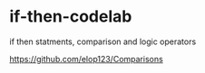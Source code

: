 # if-then-codelab
if then statments, comparison and logic operators

https://github.com/elop123/Comparisons
